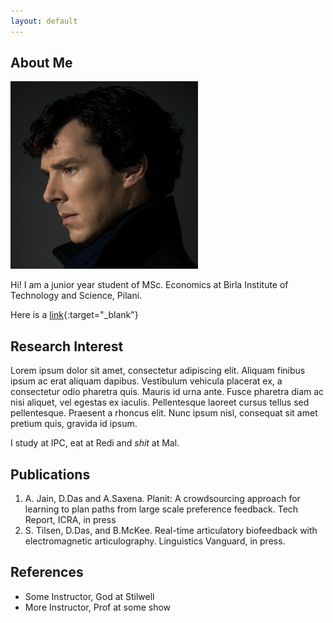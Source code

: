 ```yaml
---
layout: default
---
```


## About Me

<img src="sherlock.jpg">

Hi! I am a junior year student of MSc. Economics at Birla Institute of Technology and Science, Pilani.

Here is a [link](https://google.com){:target="_blank"}

## Research Interest

Lorem ipsum dolor sit amet, consectetur adipiscing elit. Aliquam finibus ipsum ac erat aliquam dapibus. Vestibulum vehicula placerat ex, a consectetur odio pharetra quis. Mauris id urna ante. Fusce pharetra diam ac nisi aliquet, vel egestas ex iaculis. Pellentesque laoreet cursus tellus sed pellentesque. Praesent a rhoncus elit. Nunc ipsum nisl, consequat sit amet pretium quis, gravida id ipsum.

I study at IPC, eat at Redi and *shit* at Mal.

## Publications

1. A. Jain, D.Das and A.Saxena. Planit: A crowdsourcing approach for learning to plan paths from large scale preference feedback. Tech Report, ICRA, in press
2. S. Tilsen, D.Das, and B.McKee. Real-time articulatory biofeedback with electromagnetic articulography. Linguistics Vanguard, in press.

## References

* Some Instructor, God at Stilwell
* More Instructor, Prof at some show
